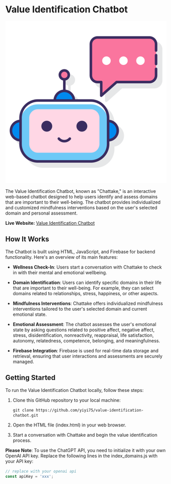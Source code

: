 # Value Identification Chatbot

![Chatbot Logo](/public/robot.png)

The Value Identification Chatbot, known as "Chattake," is an interactive web-based chatbot designed to help users identify and assess domains that are important to their well-being. The chatbot provides individualized and customized mindfulness interventions based on the user's selected domain and personal assessment.

**Live Website:** [Value Identification Chatbot](https://domainchatbot-a4a28.web.app/)

## How It Works

The Chatbot is built using HTML, JavaScript, and Firebase for backend functionality. Here's an overview of its main features:

- **Wellness Check-In**: Users start a conversation with Chattake to check in with their mental and emotional wellbeing.

- **Domain Identification**: Users can identify specific domains in their life that are important to their well-being. For example, they can select domains related to relationships, stress, happiness, or other aspects.

- **Mindfulness Interventions**: Chattake offers individualized mindfulness interventions tailored to the user's selected domain and current emotional state.

- **Emotional Assessment**: The chatbot assesses the user's emotional state by asking questions related to positive affect, negative affect, stress, disidentification, nonreactivity, reappraisal, life satisfaction, autonomy, relatedness, competence, belonging, and meaningfulness.

- **Firebase Integration**: Firebase is used for real-time data storage and retrieval, ensuring that user interactions and assessments are securely managed.
  
## Getting Started

To run the Value Identification Chatbot locally, follow these steps:

1. Clone this GitHub repository to your local machine:

   ```shell
   git clone https://github.com/yiyi75/value-identification-chatbot.git

2. Open the HTML file (index.html) in your web browser.
3. Start a conversation with Chattake and begin the value identification process.

**Please Note**: To use the ChatGPT API, you need to initialize it with your own OpenAI API key. Replace the following lines in the index_domains.js with your API key:
   ```javascript
   // replace with your openai api
   const apiKey = 'xxx'; 
